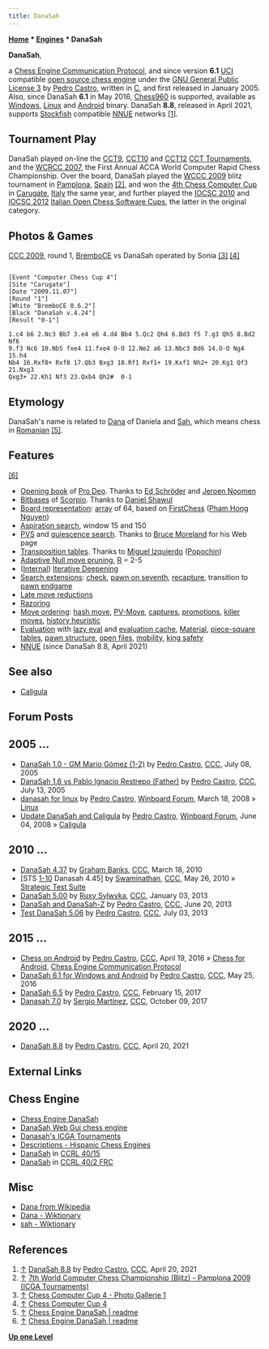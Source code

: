 ```yaml
---
title: DanaSah
---
```

**[Home](Home "Home") * [Engines](Engines "Engines") * DanaSah**

**DanaSah**,

a [Chess Engine Communication Protocol](Chess_Engine_Communication_Protocol "Chess Engine Communication Protocol"), and since version **6.1** [UCI](UCI "UCI") compatible [open source chess engine](Category:Open_Source "Category:Open Source") under the [GNU General Public License 3](Free_Software_Foundation#GPL "Free Software Foundation") by [Pedro Castro](Pedro_Castro "Pedro Castro"), written in [C](C "C"), and first released in January 2005.
Also, since DanaSah **6.1** in May 2016, [Chess960](Chess960 "Chess960") is supported, available as [Windows](Windows "Windows"), [Linux](Linux "Linux") and [Android](Android "Android") binary.
DanaSah **8.8**, released in April 2021, supports [Stockfish](Stockfish_NNUE "Stockfish NNUE") compatible [NNUE](NNUE "NNUE") networks <a id="cite-note-1" href="#cite-ref-1">[1]</a>.

## Tournament Play

DanaSah played on-line the [CCT9](CCT9 "CCT9"), [CCT10](CCT10 "CCT10") and [CCT12](CCT12 "CCT12") [CCT Tournaments](CCT_Tournaments "CCT Tournaments"), and the [WCRCC 2007](WCRCC_2007 "WCRCC 2007"), the First Annual ACCA World Computer Rapid Chess Championship. Over the board, DanaSah played the [WCCC 2009](WCCC_2009 "WCCC 2009") blitz tournament in [Pamplona](https://en.wikipedia.org/wiki/Pamplona), [Spain](https://en.wikipedia.org/wiki/Spain) <a id="cite-note-2" href="#cite-ref-2">[2]</a>, and won the [4th Chess Computer Cup](CCC_2009 "CCC 2009") in [Carugate](https://en.wikipedia.org/wiki/Carugate), [Italy](https://en.wikipedia.org/wiki/Italy) the same year, and further played the [IOCSC 2010](IOCSC_2010 "IOCSC 2010") and [IOCSC 2012](IOCSC_2012 "IOCSC 2012") [Italian Open Chess Software Cups](Italian_Computer_Chess_Championship#IOCSC "Italian Computer Chess Championship"), the latter in the original category.

## Photos & Games

[](http://www.scaccomasco.com/foto/2009/CCC4-7_nov/album/index.html)
[CCC 2009](CCC_2009 "CCC 2009"), round 1, [BremboCE](BremboCE "BremboCE") vs DanaSah operated by Sonia <a id="cite-note-3" href="#cite-ref-3">[3]</a> <a id="cite-note-4" href="#cite-ref-4">[4]</a>

```

[Event "Computer Chess Cup 4"]
[Site "Carugate"]
[Date "2009.11.07"]
[Round "1"]
[White "BremboCE 0.6.2"]
[Black "DanaSah v.4.24"]
[Result "0-1"]

1.c4 b6 2.Nc3 Bb7 3.e4 e6 4.d4 Bb4 5.Qc2 Qh4 6.Bd3 f5 7.g3 Qh5 8.Bd2 Nf6 
9.f3 Nc6 10.Nb5 fxe4 11.fxe4 O-O 12.Ne2 a6 13.Nbc3 Bd6 14.O-O Ng4 15.h4 
Nb4 16.Rxf8+ Rxf8 17.Qb3 Bxg3 18.Rf1 Rxf1+ 19.Kxf1 Nh2+ 20.Kg1 Qf3 21.Nxg3 
Qxg3+ 22.Kh1 Nf3 23.Qxb4 Qh2#  0-1

```

## Etymology

DanaSah's name is related to [Dana](https://en.wikipedia.org/wiki/Dana) of Daniela and [Sah](https://ro.wikipedia.org/wiki/%C8%98ah_%28joc%29), which means chess in [Romanian](https://en.wikipedia.org/wiki/Romanian_language) <a id="cite-note-5" href="#cite-ref-5">[5]</a>.

## Features

<a id="cite-note-6" href="#cite-ref-6">[6]</a>

- [Opening book](Opening_Book "Opening Book") of [Pro Deo](ProDeo "ProDeo"). Thanks to [Ed Schröder](Ed_Schroder "Ed Schroder") and [Jeroen Noomen](Jeroen_Noomen "Jeroen Noomen")
- [Bitbases](Endgame_Bitbases "Endgame Bitbases") of [Scorpio](Scorpio "Scorpio"). Thanks to [Daniel Shawul](Daniel_Shawul "Daniel Shawul")
- [Board representation](Board_Representation "Board Representation"): [array](Array "Array") of 64, based on [FirstChess](FirstChess "FirstChess") ([Pham Hong Nguyen](Pham_Hong_Nguyen "Pham Hong Nguyen"))
- [Aspiration search](Aspiration_Windows "Aspiration Windows"), window 15 and 150
- [PVS](Principal_Variation_Search "Principal Variation Search") and [quiescence search](Quiescence_Search "Quiescence Search"). Thanks to [Bruce Moreland](Bruce_Moreland "Bruce Moreland") for his Web page
- [Transposition tables](Transposition_Table "Transposition Table"). Thanks to [Miguel Izquierdo](index.php?title=Miguel_Izquierdo&action=edit&redlink=1 "Miguel Izquierdo (page does not exist)") ([Popochin](index.php?title=Popochin&action=edit&redlink=1 "Popochin (page does not exist)"))
- [Adaptive Null move pruning](Null_Move_Pruning#AdaptiveNullMovePruning "Null Move Pruning"), [R](Depth_Reduction_R "Depth Reduction R") = 2-5
- ([Internal](Internal_Iterative_Deepening "Internal Iterative Deepening")) [Iterative Deepening](Iterative_Deepening "Iterative Deepening")
- [Search extensions](Extensions "Extensions"): [check](Check_Extensions "Check Extensions"), [pawn on seventh](Passed_Pawn_Extensions "Passed Pawn Extensions"), [recapture](Recapture_Extensions "Recapture Extensions"), transition to [pawn endgame](Pawn_Endgame "Pawn Endgame")
- [Late move reductions](Late_Move_Reductions "Late Move Reductions")
- [Razoring](Razoring "Razoring")
- [Move ordering](Move_Ordering "Move Ordering"): [hash move](Hash_Move "Hash Move"), [PV-Move](PV-Move "PV-Move"), [captures](Captures "Captures"), [promotions](Promotions "Promotions"), [killer moves](Killer_Move "Killer Move"), [history heuristic](History_Heuristic "History Heuristic")
- [Evaluation](Evaluation "Evaluation") with [lazy eval](Lazy_Evaluation "Lazy Evaluation") and [evaluation cache](Evaluation_Hash_Table "Evaluation Hash Table"), [Material](Material "Material"), [piece-square tables](Piece-Square_Tables "Piece-Square Tables"), [pawn structure](Pawn_Structure "Pawn Structure"), [open files](Open_File "Open File"), [mobility](Mobility "Mobility"), [king safety](King_Safety "King Safety")
- [NNUE](NNUE "NNUE") (since DanaSah 8.8, April 2021)

## See also

- [Caligula](Caligula_PC "Caligula PC")

## Forum Posts

## 2005 ...

- [DanaSah 1.0 - GM Mario Gómez (1-2)](https://www.stmintz.com/ccc/index.php?id=435719) by [Pedro Castro](Pedro_Castro "Pedro Castro"), [CCC](CCC "CCC"), July 08, 2005
- [DanaSah 1.6 vs Pablo Ignacio Restrepo (Father)](https://www.stmintz.com/ccc/index.php?id=436603) by [Pedro Castro](Pedro_Castro "Pedro Castro"), [CCC](CCC "CCC"), July 13, 2005
- [danasah for linux](http://www.open-aurec.com/wbforum/viewtopic.php?p=32935) by [Pedro Castro](Pedro_Castro "Pedro Castro"), [Winboard Forum](Computer_Chess_Forums "Computer Chess Forums"), March 18, 2008 » [Linux](Linux "Linux")
- [Update DanaSah and Caligula](http://www.open-aurec.com/wbforum/viewtopic.php?f=2&t=49240) by [Pedro Castro](Pedro_Castro "Pedro Castro"), [Winboard Forum](Computer_Chess_Forums "Computer Chess Forums"), June 04, 2008 » [Caligula](Caligula_PC "Caligula PC")

## 2010 ...

- [DanaSah 4.37](http://www.talkchess.com/forum/viewtopic.php?t=33335) by [Graham Banks](Graham_Banks "Graham Banks"), [CCC](CCC "CCC"), March 18, 2010
- \[STS [1-10](http://www.talkchess.com/forum/viewtopic.php?t=34515) Danasah 4.45\] by [Swaminathan](Swaminathan_Natarajan "Swaminathan Natarajan"), [CCC](CCC "CCC"), May 26, 2010 » [Strategic Test Suite](Strategic_Test_Suite "Strategic Test Suite")
- [DanaSah 5.00](http://www.talkchess.com/forum/viewtopic.php?t=46742) by [Ruxy Sylwyka](http://www.talkchess.com/forum/profile.php?mode=viewprofile&u=881), [CCC](CCC "CCC"), January 03, 2013
- [DanaSah and DanaSah-Z](http://www.talkchess.com/forum/viewtopic.php?t=48354) by [Pedro Castro](Pedro_Castro "Pedro Castro"), [CCC](CCC "CCC"), June 20, 2013
- [Test DanaSah 5.06](http://www.talkchess.com/forum/viewtopic.php?t=48530) by [Pedro Castro](Pedro_Castro "Pedro Castro"), [CCC](CCC "CCC"), July 03, 2013

## 2015 ...

- [Chess on Android](http://www.talkchess.com/forum/viewtopic.php?t=59905) by [Pedro Castro](Pedro_Castro "Pedro Castro"), [CCC](CCC "CCC"), April 19, 2016 » [Chess for Android](Chess_for_Android "Chess for Android"), [Chess Engine Communication Protocol](Chess_Engine_Communication_Protocol "Chess Engine Communication Protocol")
- [DanaSah 6.1 for Windows and Android](http://www.talkchess.com/forum/viewtopic.php?t=60278) by [Pedro Castro](Pedro_Castro "Pedro Castro"), [CCC](CCC "CCC"), May 25, 2016
- [DanaSah 6.5](http://www.talkchess.com/forum/viewtopic.php?t=63185) by [Pedro Castro](Pedro_Castro "Pedro Castro"), [CCC](CCC "CCC"), February 15, 2017
- [Danasah 7.0](http://www.talkchess.com/forum/viewtopic.php?t=65406) by [Sergio Martinez](index.php?title=Sergio_Martinez&action=edit&redlink=1 "Sergio Martinez (page does not exist)"), [CCC](CCC "CCC"), October 09, 2017

## 2020 ...

- [DanaSah 8.8](http://www.talkchess.com/forum3/viewtopic.php?f=2&t=76209&start=250) by [Pedro Castro](Pedro_Castro "Pedro Castro"), [CCC](CCC "CCC"), April 20, 2021

## External Links

## Chess Engine

- [Chess Engine DanaSah](https://sites.google.com/site/danasah/english/engine)
- [DanaSah Web Gui chess engine](http://danasah.pythonanywhere.com/)
- [Danasah's ICGA Tournaments](https://www.game-ai-forum.org/icga-tournaments/program.php?id=606)
- [Descriptions - Hispanic Chess Engines](https://sites.google.com/site/hispanicchessengines/hispanic-american-engines-1/description)
- [DanaSah](http://ccrl.chessdom.com/ccrl/4040/cgi/compare_engines.cgi?family=DanaSah&print=Rating+list&print=Results+table&print=LOS+table&print=Ponder+hit+table&print=Eval+difference+table&print=Comopp+gamenum+table&print=Overlap+table&print=Score+with+common+opponents) in [CCRL 40/15](CCRL "CCRL")
- [DanaSah](http://ccrl.chessdom.com/ccrl/404FRC/cgi/compare_engines.cgi?family=DanaSah&print=Rating+list&print=Results+table&print=LOS+table&print=Ponder+hit+table&print=Eval+difference+table&print=Score+with+common+opponents&match_length=30) in [CCRL 40/2 FRC](CCRL "CCRL")

## Misc

- [Dana from Wikipedia](https://en.wikipedia.org/wiki/Dana)
- [Dana - Wiktionary](https://en.wiktionary.org/wiki/Dana)
- [sah - Wiktionary](https://en.wiktionary.org/wiki/sah)

## References

1. <a id="cite-ref-1" href="#cite-note-1">↑</a> [DanaSah 8.8](http://www.talkchess.com/forum3/viewtopic.php?f=2&t=76209&start=250) by [Pedro Castro](Pedro_Castro "Pedro Castro"), [CCC](CCC "CCC"), April 20, 2021
1. <a id="cite-ref-2" href="#cite-note-2">↑</a> [7th World Computer Chess Championship (Blitz) - Pamplona 2009 (ICGA Tournaments)](https://www.game-ai-forum.org/icga-tournaments/tournament.php?id=208)
1. <a id="cite-ref-3" href="#cite-note-3">↑</a> [Chess Computer Cup 4 - Photo Gallerie 1](http://www.scaccomasco.com/foto/2009/CCC4-7_nov/album/index.html)
1. <a id="cite-ref-4" href="#cite-note-4">↑</a> [Chess Computer Cup 4](http://www.scaccomasco.com/2009/wwwCCC4/tblscore.html)
1. <a id="cite-ref-5" href="#cite-note-5">↑</a> [Chess Engine DanaSah | readme](https://sites.google.com/site/danasah/english/readme)
1. <a id="cite-ref-6" href="#cite-note-6">↑</a> [Chess Engine DanaSah | readme](https://sites.google.com/site/danasah/english/readme)

**[Up one Level](Engines "Engines")**

